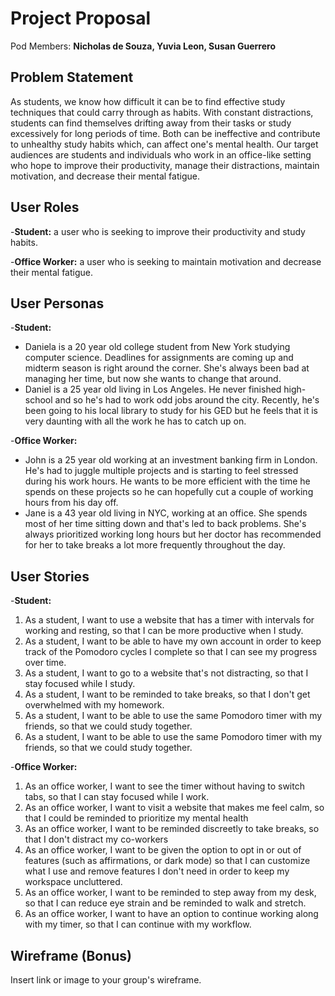 # Project Proposal

Pod Members: **Nicholas de Souza, Yuvia Leon, Susan Guerrero**

## Problem Statement

As students, we know how difficult it can be to find effective study techniques that could carry through as habits. With constant distractions, students can find themselves drifting away from their tasks or study excessively for long periods of time. Both can be ineffective and contribute to unhealthy study habits which, can affect one's mental health. Our target audiences are students and individuals who work in an office-like setting who hope to improve their productivity, manage their distractions, maintain motivation, and decrease their mental fatigue.

## User Roles

-**Student:** a user who is seeking to improve their productivity and study habits.

-**Office Worker:** a user who is seeking to maintain motivation and decrease their mental fatigue.

## User Personas

-**Student:** 
  - Daniela is a 20 year old college student from New York studying computer science. Deadlines for assignments are coming up and midterm season is right around the corner. She's always been bad at managing her time, but now she wants to change that around.
  - Daniel is a 25 year old living in Los Angeles. He never finished high-school and so he's had to work odd jobs around the city. Recently, he's been going to his local library to study for his GED but he feels that it is very daunting with all the work he has to catch up on. 
  
-**Office Worker:** 
  - John is a 25 year old working at an investment banking firm in London. He's had to juggle multiple projects and is starting to feel stressed during his work hours. He wants to be more efficient with the time he spends on these projects so he can hopefully cut a couple of working hours from his day off.
  - Jane is a 43 year old living in NYC, working at an office. She spends most of her time sitting down and that's led to back problems. She's always prioritized working long hours but her doctor has recommended for her to take breaks a lot more frequently throughout the day. 

## User Stories

-**Student:** 

1. As a student, I want to use a website that has a timer with intervals for working and resting, so that I can be more productive when I study. 
2. As a student, I want to be able to have my own account in order to keep track of the Pomodoro cycles I complete so that I can see my progress over time. 
3. As a student, I want to go to a website that's not distracting, so that I stay focused while I study.
4. As a student, I want to be reminded to take breaks, so that I don't get overwhelmed with my homework. 
5. As a student, I want to be able to use the same Pomodoro timer with my friends, so that we could study together.
6. As a student, I want to be able to use the same Pomodoro timer with my friends, so that we could study together.

-**Office Worker:** 

1. As an office worker, I want to see the timer without having to switch tabs, so that I can stay focused while I work. 
2. As an office worker, I want to visit a website that makes me feel calm, so that I could be reminded to prioritize my mental health 
3. As an office worker, I want to be reminded discreetly to take breaks, so that I don't distract my co-workers 
4. As an office worker, I want to be given the option to opt in or out of features (such as affirmations, or dark mode) so that I can customize what I use and remove features I don't need in order to keep my workspace uncluttered. 
5. As an office worker, I want to be reminded to step away from my desk, so that I can reduce eye strain and be reminded to walk and stretch. 
6. As an office worker, I want to have an option to continue working along with my timer, so that I can continue with my workflow. 


## Wireframe (Bonus)

Insert link or image to your group's wireframe. 
